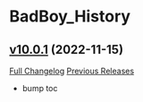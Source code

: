 # BadBoy_History

## [v10.0.1](https://github.com/funkydude/BadBoy_History/tree/v10.0.1) (2022-11-15)
[Full Changelog](https://github.com/funkydude/BadBoy_History/compare/v10.0.0...v10.0.1) [Previous Releases](https://github.com/funkydude/BadBoy_History/releases)

- bump toc  
